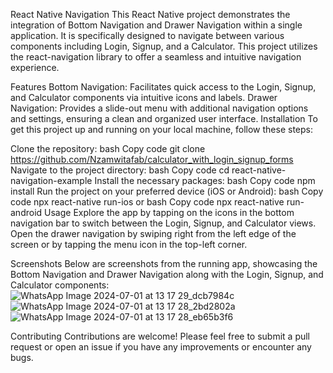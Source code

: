 React Native Navigation 
This React Native project demonstrates the integration of Bottom Navigation and Drawer Navigation within a single application. It is specifically designed to navigate between various components including Login, Signup, and a Calculator. This project utilizes the react-navigation library to offer a seamless and intuitive navigation experience.

Features
Bottom Navigation: Facilitates quick access to the Login, Signup, and Calculator components via intuitive icons and labels.
Drawer Navigation: Provides a slide-out menu with additional navigation options and settings, ensuring a clean and organized user interface.
Installation
To get this project up and running on your local machine, follow these steps:

Clone the repository:
bash
Copy code
git clone https://github.com/Nzamwitafab/calculator_with_login_signup_forms
Navigate to the project directory:
bash
Copy code
cd react-native-navigation-example
Install the necessary packages:
bash
Copy code
npm install
Run the project on your preferred device (iOS or Android):
bash
Copy code
npx react-native run-ios
or
bash
Copy code
npx react-native run-android
Usage
Explore the app by tapping on the icons in the bottom navigation bar to switch between the Login, Signup, and Calculator views. Open the drawer navigation by swiping right from the left edge of the screen or by tapping the menu icon in the top-left corner.

Screenshots
Below are screenshots from the running app, showcasing the Bottom Navigation and Drawer Navigation along with the Login, Signup, and Calculator components:
![WhatsApp Image 2024-07-01 at 13 17 29_dcb7984c](https://github.com/Nzamwitafab/calculator_with_login_signup_forms/assets/113667527/1f2a129d-a878-499a-8be0-08df825be676)
![WhatsApp Image 2024-07-01 at 13 17 28_2bd2802a](https://github.com/Nzamwitafab/calculator_with_login_signup_forms/assets/113667527/836e90ac-a118-4faf-bbf7-9b411734fe6b)
![WhatsApp Image 2024-07-01 at 13 17 28_eb65b3f6](https://github.com/Nzamwitafab/calculator_with_login_signup_forms/assets/113667527/cff88741-cc69-4f45-b4a5-f1c188890785)


Contributing
Contributions are welcome! Please feel free to submit a pull request or open an issue if you have any improvements or encounter any bugs.
